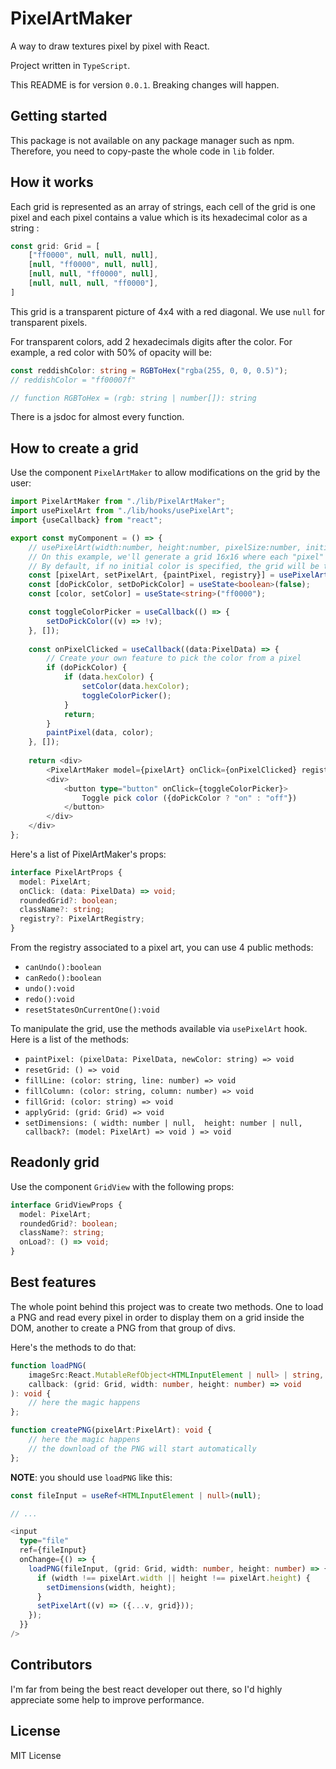 # PixelArtMaker

A way to draw textures pixel by pixel with React.

Project written in `TypeScript`.

This README is for version `0.0.1`. Breaking changes will happen.

## Getting started

This package is not available on any package manager such as npm. Therefore, you need to copy-paste the whole code in `lib` folder.

## How it works

Each grid is represented as an array of strings, each cell of the grid is one pixel and each pixel contains a value which is its hexadecimal color as a string :

```javascript
const grid: Grid = [
    ["ff0000", null, null, null],
    [null, "ff0000", null, null],
    [null, null, "ff0000", null],
    [null, null, null, "ff0000"],
]
```

This grid is a transparent picture of 4x4 with a red diagonal. We use `null` for transparent pixels.

For transparent colors, add 2 hexadecimals digits after the color. For example, a red color with 50% of opacity will be:

```typescript
const reddishColor: string = RGBToHex("rgba(255, 0, 0, 0.5)");
// reddishColor = "ff00007f"

// function RGBToHex = (rgb: string | number[]): string
```

There is a jsdoc for almost every function.

## How to create a grid

Use the component `PixelArtMaker` to allow modifications on the grid by the user:

```typescript jsx
import PixelArtMaker from "./lib/PixelArtMaker";
import usePixelArt from "./lib/hooks/usePixelArt";
import {useCallback} from "react";

export const myComponent = () => {
    // usePixelArt(width:number, height:number, pixelSize:number, initialColor?:string)
    // On this example, we'll generate a grid 16x16 where each "pixel" is a square of 25 pixels length (css side) entirely red.
    // By default, if no initial color is specified, the grid will be transparent
    const [pixelArt, setPixelArt, {paintPixel, registry}] = usePixelArt(16, 16, 25, "ff0000");
    const [doPickColor, setDoPickColor] = useState<boolean>(false);
    const [color, setColor] = useState<string>("ff0000");

    const toggleColorPicker = useCallback(() => {
        setDoPickColor((v) => !v);
    }, []);
    
    const onPixelClicked = useCallback((data:PixelData) => {
        // Create your own feature to pick the color from a pixel
        if (doPickColor) {
            if (data.hexColor) {
                setColor(data.hexColor);
                toggleColorPicker();
            }
            return;
        }
        paintPixel(data, color);
    }, []);
    
    return <div>
        <PixelArtMaker model={pixelArt} onClick={onPixelClicked} registry={registry} />
        <div>
            <button type="button" onClick={toggleColorPicker}>
                Toggle pick color ({doPickColor ? "on" : "off"})
            </button>
        </div>
    </div>
};
```

Here's a list of PixelArtMaker's props:

```typescript
interface PixelArtProps {
  model: PixelArt;
  onClick: (data: PixelData) => void;
  roundedGrid?: boolean;
  className?: string;
  registry?: PixelArtRegistry;
}
```

From the registry associated to a pixel art, you can use 4 public methods:

- `canUndo():boolean`
- `canRedo():boolean`
- `undo():void`
- `redo():void`
- `resetStatesOnCurrentOne():void`

To manipulate the grid, use the methods available via `usePixelArt` hook. Here is a list of the methods:

- `paintPixel: (pixelData: PixelData, newColor: string) => void`
- `resetGrid: () => void`
- `fillLine: (color: string, line: number) => void`
- `fillColumn: (color: string, column: number) => void`
- `fillGrid: (color: string) => void`
- `applyGrid: (grid: Grid) => void`
- `setDimensions: (
    width: number | null, 
    height: number | null, 
    callback?: (model: PixelArt) => void
  ) => void`

## Readonly grid

Use the component `GridView` with the following props:

```typescript
interface GridViewProps {
  model: PixelArt;
  roundedGrid?: boolean;
  className?: string;
  onLoad?: () => void;
}
```

## Best features

The whole point behind this project was to create two methods. One to load a PNG and read every pixel in order to display them on a grid inside the DOM, another to create a PNG from that group of divs.

Here's the methods to do that:

```typescript
function loadPNG(
    imageSrc:React.MutableRefObject<HTMLInputElement | null> | string,
    callback: (grid: Grid, width: number, height: number) => void
): void {
    // here the magic happens
};

function createPNG(pixelArt:PixelArt): void {
    // here the magic happens
    // the download of the PNG will start automatically
};
```

**NOTE**: you should use `loadPNG` like this:

```typescript jsx
const fileInput = useRef<HTMLInputElement | null>(null);

// ...

<input
  type="file"
  ref={fileInput}
  onChange={() => {
    loadPNG(fileInput, (grid: Grid, width: number, height: number) => {
      if (width !== pixelArt.width || height !== pixelArt.height) {
        setDimensions(width, height);
      }
      setPixelArt((v) => ({...v, grid}));
    });
  }}
/>
```

## Contributors

I'm far from being the best react developer out there, so I'd highly appreciate some help to improve performance.

## License


MIT License